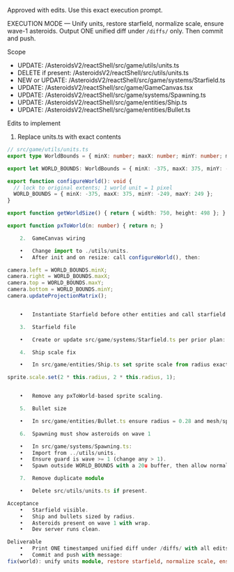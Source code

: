 Approved with edits. Use this exact execution prompt.

EXECUTION MODE — Unify units, restore starfield, normalize scale, ensure wave-1 asteroids. Output ONE unified diff under `/diffs/` only. Then commit and push.

Scope
- UPDATE: /AsteroidsV2/reactShell/src/game/utils/units.ts
- DELETE if present: /AsteroidsV2/reactShell/src/utils/units.ts
- NEW or UPDATE: /AsteroidsV2/reactShell/src/game/systems/Starfield.ts
- UPDATE: /AsteroidsV2/reactShell/src/game/GameCanvas.tsx
- UPDATE: /AsteroidsV2/reactShell/src/game/systems/Spawning.ts
- UPDATE: /AsteroidsV2/reactShell/src/game/entities/Ship.ts
- UPDATE: /AsteroidsV2/reactShell/src/game/entities/Bullet.ts

Edits to implement

1) Replace units.ts with exact contents
```ts
// src/game/utils/units.ts
export type WorldBounds = { minX: number; maxX: number; minY: number; maxY: number };

export let WORLD_BOUNDS: WorldBounds = { minX: -375, maxX: 375, minY: -249, maxY: 249 };

export function configureWorld(): void {
  // lock to original extents; 1 world unit = 1 pixel
  WORLD_BOUNDS = { minX: -375, maxX: 375, minY: -249, maxY: 249 };
}

export function getWorldSize() { return { width: 750, height: 498 }; }

export function pxToWorld(n: number) { return n; }

	2.	GameCanvas wiring

	•	Change import to ./utils/units.
	•	After init and on resize: call configureWorld(), then:

camera.left = WORLD_BOUNDS.minX;
camera.right = WORLD_BOUNDS.maxX;
camera.top = WORLD_BOUNDS.maxY;
camera.bottom = WORLD_BOUNDS.minY;
camera.updateProjectionMatrix();


	•	Instantiate Starfield before other entities and call starfield.update(dt) each frame.

	3.	Starfield file

	•	Create or update src/game/systems/Starfield.ts per prior plan: 300 points within WORLD_BOUNDS, size 1.0–1.5, wrap at bounds, depthWrite=false, depthTest=false, transparent=true.

	4.	Ship scale fix

	•	In src/game/entities/Ship.ts set sprite scale from radius exactly:

sprite.scale.set(2 * this.radius, 2 * this.radius, 1);


	•	Remove any pxToWorld-based sprite scaling.

	5.	Bullet size

	•	In src/game/entities/Bullet.ts ensure radius = 0.28 and mesh/sprite scale uses 2 * radius.

	6.	Spawning must show asteroids on wave 1

	•	In src/game/systems/Spawning.ts:
	•	Import from ../utils/units.
	•	Ensure guard is wave >= 1 (change any > 1).
	•	Spawn outside WORLD_BOUNDS with a 20u buffer, then allow normal wrap.

	7.	Remove duplicate module

	•	Delete src/utils/units.ts if present.

Acceptance
	•	Starfield visible.
	•	Ship and bullets sized by radius.
	•	Asteroids present on wave 1 with wrap.
	•	Dev server runs clean.

Deliverable
	•	Print ONE timestamped unified diff under /diffs/ with all edits and the file deletion. No truncation.
	•	Commit and push with message:
fix(world): unify units module, restore starfield, normalize scale, ensure wave-1 asteroids

